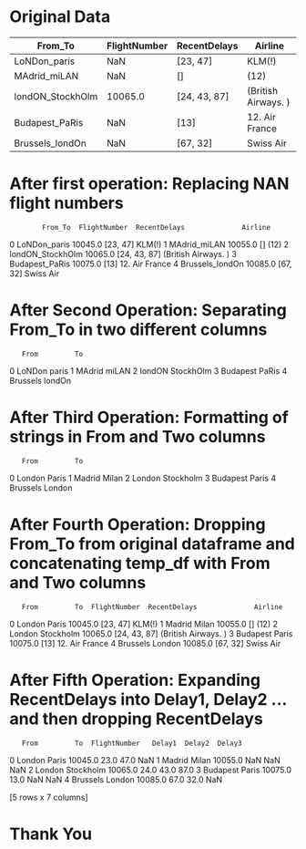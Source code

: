 # Original Data

| From_To          	| FlightNumber 	| RecentDelays 	| Airline             	|
|------------------	|--------------	|--------------	|---------------------	|
| LoNDon_paris     	| NaN          	| [23, 47]     	| KLM(!)              	|
| MAdrid_miLAN     	| NaN          	| []           	| (12)                	|
| londON_StockhOlm 	| 10065.0      	| [24, 43, 87] 	| (British Airways. ) 	|
| Budapest_PaRis   	| NaN          	| [13]         	| 12. Air France      	|
| Brussels_londOn  	| NaN          	| [67, 32]     	| Swiss Air           	|

# After first operation: Replacing NAN flight numbers

            From_To  FlightNumber  RecentDelays              Airline
0      LoNDon_paris       10045.0      [23, 47]               KLM(!)
1      MAdrid_miLAN       10055.0            []     <Air France>(12)
2  londON_StockhOlm       10065.0  [24, 43, 87]  (British Airways. )
3    Budapest_PaRis       10075.0          [13]       12. Air France
4   Brussels_londOn       10085.0      [67, 32]            Swiss Air

# After Second Operation: Separating From_To in two different columns

       From         To
0    LoNDon      paris
1    MAdrid      miLAN
2    londON  StockhOlm
3  Budapest      PaRis
4  Brussels     londOn

# After Third Operation: Formatting of strings in From and Two columns

       From         To
0    London      Paris
1    Madrid      Milan
2    London  Stockholm
3  Budapest      Paris
4  Brussels     London

# After Fourth Operation: Dropping From_To from original dataframe and concatenating temp_df with From and Two columns

       From         To  FlightNumber  RecentDelays              Airline
0    London      Paris       10045.0      [23, 47]               KLM(!)
1    Madrid      Milan       10055.0            []     <Air France>(12)
2    London  Stockholm       10065.0  [24, 43, 87]  (British Airways. )
3  Budapest      Paris       10075.0          [13]       12. Air France
4  Brussels     London       10085.0      [67, 32]            Swiss Air

# After Fifth Operation: Expanding RecentDelays into Delay1, Delay2 ... and then dropping RecentDelays

       From         To  FlightNumber   Delay1  Delay2  Delay3
0    London      Paris       10045.0     23.0    47.0     NaN
1    Madrid      Milan       10055.0      NaN     NaN     NaN
2    London  Stockholm       10065.0     24.0    43.0    87.0
3  Budapest      Paris       10075.0     13.0     NaN     NaN
4  Brussels     London       10085.0     67.0    32.0     NaN

[5 rows x 7 columns]


# Thank You
